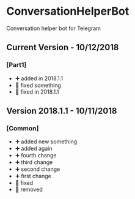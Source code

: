 # ConversationHelperBot
Conversation helper bot for Telegram


## Current Version - 10/12/2018

### [Part1]
- :heavy_plus_sign: added in 2018.1.1
- :hammer: fixed something
- :hammer: fixed in 2018.1.1

## Version 2018.1.1 - 10/11/2018

### [Common]
- :heavy_plus_sign: added new something
- :heavy_plus_sign: added again
- :heavy_plus_sign: fourth change
- :heavy_plus_sign: third change
- :heavy_plus_sign: second change
- :heavy_plus_sign: first change
- :hammer: fixed
- :bug: removed
